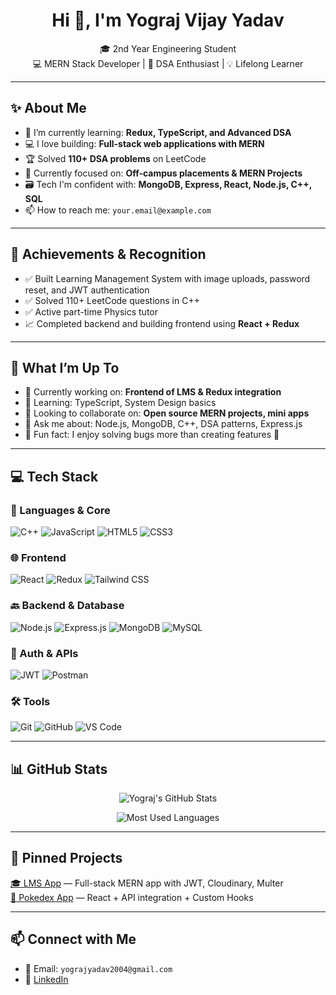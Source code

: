 <h1 align="center">Hi 👋, I'm Yograj Vijay Yadav</h1>

<p align="center">
🎓 2nd Year Engineering Student <br>
💻 MERN Stack Developer | 🧠 DSA Enthusiast | 💡 Lifelong Learner <br>
</p>

---

## ✨ About Me

- 🌱 I’m currently learning: **Redux, TypeScript, and Advanced DSA**
- 💻 I love building: **Full-stack web applications with MERN**
- 🏆 Solved **110+ DSA problems** on LeetCode
- 🎯 Currently focused on: **Off-campus placements & MERN Projects**
- 🗃️ Tech I'm confident with: **MongoDB, Express, React, Node.js, C++, SQL**
- 📫 How to reach me: `your.email@example.com`

---

## 🏅 Achievements & Recognition

- ✅ Built Learning Management System with image uploads, password reset, and JWT authentication
- ✅ Solved 110+ LeetCode questions in C++
- ✅ Active part-time Physics tutor
- 📈 Completed backend and building frontend using **React + Redux**

---

## 🧠 What I’m Up To

- 🚀 Currently working on: **Frontend of LMS & Redux integration**
- 📘 Learning: TypeScript, System Design basics
- 🤝 Looking to collaborate on: **Open source MERN projects, mini apps**
- 📌 Ask me about: Node.js, MongoDB, C++, DSA patterns, Express.js
- 🎯 Fun fact: I enjoy solving bugs more than creating features 🐛

---

## 💻 Tech Stack

### 🧠 Languages & Core  
![C++](https://img.shields.io/badge/C++-00599C?style=flat-square&logo=cplusplus&logoColor=white)
![JavaScript](https://img.shields.io/badge/JavaScript-yellow?style=flat-square&logo=javascript)
![HTML5](https://img.shields.io/badge/HTML5-E34F26?style=flat-square&logo=html5&logoColor=white)
![CSS3](https://img.shields.io/badge/CSS3-1572B6?style=flat-square&logo=css3&logoColor=white)

### 🌐 Frontend  
![React](https://img.shields.io/badge/React-20232A?style=flat-square&logo=react)
![Redux](https://img.shields.io/badge/Redux-593D88?style=flat-square&logo=redux)
![Tailwind CSS](https://img.shields.io/badge/TailwindCSS-38B2AC?style=flat-square&logo=tailwind-css)

### 🔙 Backend & Database  
![Node.js](https://img.shields.io/badge/Node.js-339933?style=flat-square&logo=node-dot-js)
![Express.js](https://img.shields.io/badge/Express.js-000000?style=flat-square&logo=express)
![MongoDB](https://img.shields.io/badge/MongoDB-4EA94B?style=flat-square&logo=mongodb)
![MySQL](https://img.shields.io/badge/MySQL-4479A1?style=flat-square&logo=mysql)

### 🔐 Auth & APIs  
![JWT](https://img.shields.io/badge/JWT-000000?style=flat-square&logo=JSON%20web%20tokens)
![Postman](https://img.shields.io/badge/Postman-FF6C37?style=flat-square&logo=postman)

### 🛠️ Tools  
![Git](https://img.shields.io/badge/Git-F05032?style=flat-square&logo=git)
![GitHub](https://img.shields.io/badge/GitHub-181717?style=flat-square&logo=github)
![VS Code](https://img.shields.io/badge/VS%20Code-007ACC?style=flat-square&logo=visual-studio-code)

---

## 📊 GitHub Stats

<p align="center">
  <img src="https://github-readme-stats.vercel.app/api?username=yograj-vijay-yadav&show_icons=true&theme=tokyonight" alt="Yograj's GitHub Stats" />
</p>

<p align="center">
  <img src="https://github-readme-stats.vercel.app/api/top-langs/?username=yograj-vijay-yadav&layout=compact&theme=tokyonight" alt="Most Used Languages" />
</p>

---

## 📌 Pinned Projects

[🎓 LMS App](https://github.com/yograj-vijay-yadav/lms-project) — Full-stack MERN app with JWT, Cloudinary, Multer  
[🧩 Pokedex App](https://github.com/yograj-vijay-yadav/Pokedex-Project-React) — React + API integration + Custom Hooks

---

## 📫 Connect with Me

- 📧 Email: `yograjyadav2004@gmail.com`  
- 💼 [LinkedIn](https://linkedin.com/in/yograj-yadav)  
